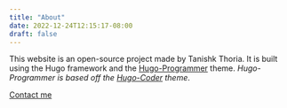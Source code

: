 ```yaml
---
title: "About"
date: 2022-12-24T12:15:17-08:00
draft: false
---
```


This website is an open-source project made by Tanishk Thoria.
It is built using the Hugo framework and the [Hugo-Programmer](https://github.com/TanishkThoria/Hugo-Programmer) theme.
*Hugo-Programmer is based off the [Hugo-Coder](https://themes.gohugo.io/themes/hugo-coder/) theme*.

[Contact me](/contact)

